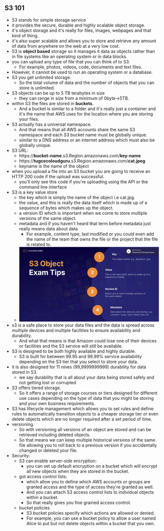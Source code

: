 ## S3 101

* S3 stands for simple storage service
* it provides the secure, durable and highly scalable object storage.
* it's object storage and it's really for files, images, webpages and that kind of thing.
* it's also super scalable and allows you to store and retrieve any amount of data from anywhere on the web at a very
  low cost.
* S3 is **object based** storage so it manages it data as objects rather than in file systems like an operating system or in
  data blocks.
* you can upload any type of file that you can think of to S3.
    * For example, photos, videos, code, documents and text files.
* However, it cannot be used to run an operating system or a database.
* S3 you get unlimited storage.
    * So the total volume of data and the number of objects that you can store is unlimited.
* S3 objects can be up to 5 TB terabytes in size
    * they can range in size from a minimum of 0byte->5TB.
* within S3 the files are stored in **buckets**.
    * And a bucket is similar to a folder and it's really just a container and it's the name that AWS uses for the
      location where you are storing your files.
* S3 actually has a universal namespace.
    * And that means that all AWS accounts share the same S3 namespace and each S3 bucket name must be globally unique.
    * similar to a DNS address or an internet address which must also be globally unique.
* S3 URL:
    * https://**bucket-name**.s3.Region.amazonaws.com/**key-name**
    * https://**tugcecoloudguru**.s3.Region.amazonaws.com/**cat.jpeg**
    * keyname is the name of the object
* when you upload a file into an S3 bucket you are going to receive an HTTP 200 code if the upload was successful.
    * you'll only see this code if you're uploading using the API or the command line interface
* S3 is a key value store
    * the key which is simply the name
      of the object i.e cat.jpg.
    * the value, and this is really the data itself which is made up of a sequence of bytes which makes up the object.
    * a version ID which is important when we come to store multiple versions of the same object.
    * metadata and if you haven't heard that term before metadata just really means data about data
        * For example, content type, last modified or you could even add the name of the team that owns the file or the
          project that the file is related to.
    * ![s3 object](img/s3-101-1.png)
* s3 is a safe place to store your data files and the data is spread across multiple devices and multiple facilities to
  ensure availability and durability.
    * And what that means is that Amazon could lose one of their devices or facilities and the S3 service will still be
      available.
* S3 is designed to be both highly available and highly durable.
    * S3 is built for between 99.95 and 99.99% service availability depending on the S3 tier that you select to store
      your data.
* it is also designed for 11 nines (99,9999999999) durability for data stored in S3.
    * we say durability that is all about your data being stored safely and not getting lost or corrupted
* S3 offers tiered storage.
    * So it offers a range of storage courses or tiers designed for different use cases depending on the type of data
      that you might be storing and your own business requirements.
* S3 has lifecycle management which allows you to set rules and define rules to automatically transition objects to a
  cheaper storage tier or even delete objects which are no longer required after a set period of time.
* versioning.
    * So with versioning all versions of an object are stored and can be retrieved including deleted objects.
    * So that means we can keep multiple historical versions of the same file allowing you to roll back to a previous
      version if you accidentally changed or deleted your file.
* Security:
    * S3 can enable server-side encryption:
        * you can set up default encryption on a bucket which will encrypt all new objects when they are stored in the
          bucket.
    * got access control lists:
        * which allow you to define which AWS accounts or groups are granted access and the type of access they're
          granted as well.
        * And you can attach S3 access control lists to individual objects within a bucket.
        * So that really gives you fine grained access control.
    * bucket policies
        * S3 bucket policies specify which actions are allowed or denied.
        * For example, you can use a bucket policy to allow a user named Alice to put but not delete objects within a
          bucket that you own.